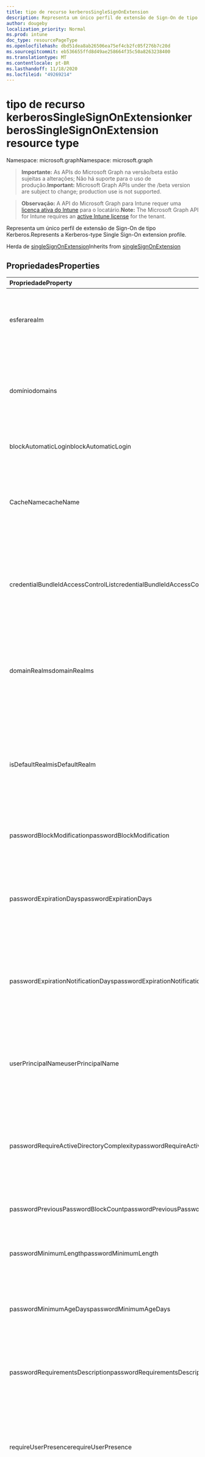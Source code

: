 ```yaml
---
title: tipo de recurso kerberosSingleSignOnExtension
description: Representa um único perfil de extensão de Sign-On de tipo Kerberos.
author: dougeby
localization_priority: Normal
ms.prod: intune
doc_type: resourcePageType
ms.openlocfilehash: dbd51dea8ab26506ea75ef4cb2fc05f276b7c20d
ms.sourcegitcommit: eb536655ffd8d49ae258664f35c50a8263238400
ms.translationtype: MT
ms.contentlocale: pt-BR
ms.lasthandoff: 11/18/2020
ms.locfileid: "49269214"
---
```

# <a name="kerberossinglesignonextension-resource-type"></a><span data-ttu-id="41752-103">tipo de recurso kerberosSingleSignOnExtension</span><span class="sxs-lookup"><span data-stu-id="41752-103">kerberosSingleSignOnExtension resource type</span></span>

<span data-ttu-id="41752-104">Namespace: microsoft.graph</span><span class="sxs-lookup"><span data-stu-id="41752-104">Namespace: microsoft.graph</span></span>

> <span data-ttu-id="41752-105">**Importante:** As APIs do Microsoft Graph na versão/beta estão sujeitas a alterações; Não há suporte para o uso de produção.</span><span class="sxs-lookup"><span data-stu-id="41752-105">**Important:** Microsoft Graph APIs under the /beta version are subject to change; production use is not supported.</span></span>

> <span data-ttu-id="41752-106">**Observação:** A API do Microsoft Graph para Intune requer uma [licença ativa do Intune](https://go.microsoft.com/fwlink/?linkid=839381) para o locatário.</span><span class="sxs-lookup"><span data-stu-id="41752-106">**Note:** The Microsoft Graph API for Intune requires an [active Intune license](https://go.microsoft.com/fwlink/?linkid=839381) for the tenant.</span></span>

<span data-ttu-id="41752-107">Representa um único perfil de extensão de Sign-On de tipo Kerberos.</span><span class="sxs-lookup"><span data-stu-id="41752-107">Represents a Kerberos-type Single Sign-On extension profile.</span></span>


<span data-ttu-id="41752-108">Herda de [singleSignOnExtension](../resources/intune-deviceconfig-singlesignonextension.md)</span><span class="sxs-lookup"><span data-stu-id="41752-108">Inherits from [singleSignOnExtension](../resources/intune-deviceconfig-singlesignonextension.md)</span></span>

## <a name="properties"></a><span data-ttu-id="41752-109">Propriedades</span><span class="sxs-lookup"><span data-stu-id="41752-109">Properties</span></span>
|<span data-ttu-id="41752-110">Propriedade</span><span class="sxs-lookup"><span data-stu-id="41752-110">Property</span></span>|<span data-ttu-id="41752-111">Tipo</span><span class="sxs-lookup"><span data-stu-id="41752-111">Type</span></span>|<span data-ttu-id="41752-112">Descrição</span><span class="sxs-lookup"><span data-stu-id="41752-112">Description</span></span>|
|:---|:---|:---|
|<span data-ttu-id="41752-113">esfera</span><span class="sxs-lookup"><span data-stu-id="41752-113">realm</span></span>|<span data-ttu-id="41752-114">String</span><span class="sxs-lookup"><span data-stu-id="41752-114">String</span></span>|<span data-ttu-id="41752-115">Obtém ou define o nome de território que diferencia maiúsculas de minúsculas para esse perfil.</span><span class="sxs-lookup"><span data-stu-id="41752-115">Gets or sets the case-sensitive realm name for this profile.</span></span>|
|<span data-ttu-id="41752-116">domínio</span><span class="sxs-lookup"><span data-stu-id="41752-116">domains</span></span>|<span data-ttu-id="41752-117">Coleção de cadeias de caracteres</span><span class="sxs-lookup"><span data-stu-id="41752-117">String collection</span></span>|<span data-ttu-id="41752-118">Obtém ou define uma lista de hosts ou nomes de domínio para os quais a extensão de aplicativo executa SSO.</span><span class="sxs-lookup"><span data-stu-id="41752-118">Gets or sets a list of hosts or domain names for which the app extension performs SSO.</span></span>|
|<span data-ttu-id="41752-119">blockAutomaticLogin</span><span class="sxs-lookup"><span data-stu-id="41752-119">blockAutomaticLogin</span></span>|<span data-ttu-id="41752-120">Booliano</span><span class="sxs-lookup"><span data-stu-id="41752-120">Boolean</span></span>|<span data-ttu-id="41752-121">Habilita ou desabilita o uso do chaveiro.</span><span class="sxs-lookup"><span data-stu-id="41752-121">Enables or disables Keychain usage.</span></span>|
|<span data-ttu-id="41752-122">CacheName</span><span class="sxs-lookup"><span data-stu-id="41752-122">cacheName</span></span>|<span data-ttu-id="41752-123">String</span><span class="sxs-lookup"><span data-stu-id="41752-123">String</span></span>|<span data-ttu-id="41752-124">Obtém ou define o nome genérico dos serviços de segurança do cache Kerberos a ser usado para esse perfil.</span><span class="sxs-lookup"><span data-stu-id="41752-124">Gets or sets the Generic Security Services name of the Kerberos cache to use for this profile.</span></span>|
|<span data-ttu-id="41752-125">credentialBundleIdAccessControlList</span><span class="sxs-lookup"><span data-stu-id="41752-125">credentialBundleIdAccessControlList</span></span>|<span data-ttu-id="41752-126">Coleção de cadeias de caracteres</span><span class="sxs-lookup"><span data-stu-id="41752-126">String collection</span></span>|<span data-ttu-id="41752-127">Obtém ou define uma lista de IDs de lote de aplicativos que têm permissão para acessar o tíquete de concessão de tíquete Kerberos.</span><span class="sxs-lookup"><span data-stu-id="41752-127">Gets or sets a list of app Bundle IDs allowed to access the Kerberos Ticket Granting Ticket.</span></span>|
|<span data-ttu-id="41752-128">domainRealms</span><span class="sxs-lookup"><span data-stu-id="41752-128">domainRealms</span></span>|<span data-ttu-id="41752-129">Coleção de cadeias de caracteres</span><span class="sxs-lookup"><span data-stu-id="41752-129">String collection</span></span>|<span data-ttu-id="41752-130">Obtém ou define uma lista de Realms para o mapeamento do realm do domínio personalizado.</span><span class="sxs-lookup"><span data-stu-id="41752-130">Gets or sets a list of realms for custom domain-realm mapping.</span></span> <span data-ttu-id="41752-131">Os territórios diferenciam maiúsculas de minúsculas.</span><span class="sxs-lookup"><span data-stu-id="41752-131">Realms are case sensitive.</span></span>|
|<span data-ttu-id="41752-132">isDefaultRealm</span><span class="sxs-lookup"><span data-stu-id="41752-132">isDefaultRealm</span></span>|<span data-ttu-id="41752-133">Booliano</span><span class="sxs-lookup"><span data-stu-id="41752-133">Boolean</span></span>|<span data-ttu-id="41752-134">Quando for true, o realm deste perfil será selecionado como o padrão.</span><span class="sxs-lookup"><span data-stu-id="41752-134">When true, this profile's realm will be selected as the default.</span></span> <span data-ttu-id="41752-135">Necessário se vários perfis de tipo Kerberos estiverem configurados.</span><span class="sxs-lookup"><span data-stu-id="41752-135">Necessary if multiple Kerberos-type profiles are configured.</span></span>|
|<span data-ttu-id="41752-136">passwordBlockModification</span><span class="sxs-lookup"><span data-stu-id="41752-136">passwordBlockModification</span></span>|<span data-ttu-id="41752-137">Booliano</span><span class="sxs-lookup"><span data-stu-id="41752-137">Boolean</span></span>|<span data-ttu-id="41752-138">Habilita ou desabilita as alterações de senha.</span><span class="sxs-lookup"><span data-stu-id="41752-138">Enables or disables password changes.</span></span>|
|<span data-ttu-id="41752-139">passwordExpirationDays</span><span class="sxs-lookup"><span data-stu-id="41752-139">passwordExpirationDays</span></span>|<span data-ttu-id="41752-140">Int32</span><span class="sxs-lookup"><span data-stu-id="41752-140">Int32</span></span>|<span data-ttu-id="41752-141">Substitui a expiração padrão da senha em dias.</span><span class="sxs-lookup"><span data-stu-id="41752-141">Overrides the default password expiration in days.</span></span> <span data-ttu-id="41752-142">Para a maioria dos domínios, esse valor é calculado automaticamente.</span><span class="sxs-lookup"><span data-stu-id="41752-142">For most domains, this value is calculated automatically.</span></span>|
|<span data-ttu-id="41752-143">passwordExpirationNotificationDays</span><span class="sxs-lookup"><span data-stu-id="41752-143">passwordExpirationNotificationDays</span></span>|<span data-ttu-id="41752-144">Int32</span><span class="sxs-lookup"><span data-stu-id="41752-144">Int32</span></span>|<span data-ttu-id="41752-145">Obtém ou define o número de dias até que o usuário seja notificado de que sua senha irá expirar (o padrão é 15).</span><span class="sxs-lookup"><span data-stu-id="41752-145">Gets or sets the number of days until the user is notified that their password will expire (default is 15).</span></span>|
|<span data-ttu-id="41752-146">userPrincipalName</span><span class="sxs-lookup"><span data-stu-id="41752-146">userPrincipalName</span></span>|<span data-ttu-id="41752-147">String</span><span class="sxs-lookup"><span data-stu-id="41752-147">String</span></span>|<span data-ttu-id="41752-148">Obtém ou define o nome de usuário de princípio a ser usado para esse perfil.</span><span class="sxs-lookup"><span data-stu-id="41752-148">Gets or sets the principle user name to use for this profile.</span></span> <span data-ttu-id="41752-149">O nome do Realm não precisa ser incluído.</span><span class="sxs-lookup"><span data-stu-id="41752-149">The realm name does not need to be included.</span></span>|
|<span data-ttu-id="41752-150">passwordRequireActiveDirectoryComplexity</span><span class="sxs-lookup"><span data-stu-id="41752-150">passwordRequireActiveDirectoryComplexity</span></span>|<span data-ttu-id="41752-151">Booliano</span><span class="sxs-lookup"><span data-stu-id="41752-151">Boolean</span></span>|<span data-ttu-id="41752-152">Habilita ou desabilita se as senhas devem atender aos requisitos de complexidade do Active Directory.</span><span class="sxs-lookup"><span data-stu-id="41752-152">Enables or disables whether passwords must meet Active Directory's complexity requirements.</span></span>|
|<span data-ttu-id="41752-153">passwordPreviousPasswordBlockCount</span><span class="sxs-lookup"><span data-stu-id="41752-153">passwordPreviousPasswordBlockCount</span></span>|<span data-ttu-id="41752-154">Int32</span><span class="sxs-lookup"><span data-stu-id="41752-154">Int32</span></span>|<span data-ttu-id="41752-155">Obtém ou define o número de senhas anteriores para bloquear.</span><span class="sxs-lookup"><span data-stu-id="41752-155">Gets or sets the number of previous passwords to block.</span></span>|
|<span data-ttu-id="41752-156">passwordMinimumLength</span><span class="sxs-lookup"><span data-stu-id="41752-156">passwordMinimumLength</span></span>|<span data-ttu-id="41752-157">Int32</span><span class="sxs-lookup"><span data-stu-id="41752-157">Int32</span></span>|<span data-ttu-id="41752-158">Obtém ou define o comprimento mínimo de uma senha.</span><span class="sxs-lookup"><span data-stu-id="41752-158">Gets or sets the minimum length of a password.</span></span>|
|<span data-ttu-id="41752-159">passwordMinimumAgeDays</span><span class="sxs-lookup"><span data-stu-id="41752-159">passwordMinimumAgeDays</span></span>|<span data-ttu-id="41752-160">Int32</span><span class="sxs-lookup"><span data-stu-id="41752-160">Int32</span></span>|<span data-ttu-id="41752-161">Obtém ou define o número mínimo de dias até que um usuário possa alterar sua senha novamente.</span><span class="sxs-lookup"><span data-stu-id="41752-161">Gets or sets the minimum number of days until a user can change their password again.</span></span>|
|<span data-ttu-id="41752-162">passwordRequirementsDescription</span><span class="sxs-lookup"><span data-stu-id="41752-162">passwordRequirementsDescription</span></span>|<span data-ttu-id="41752-163">String</span><span class="sxs-lookup"><span data-stu-id="41752-163">String</span></span>|<span data-ttu-id="41752-164">Obtém ou define uma descrição dos requisitos de complexidade de senha.</span><span class="sxs-lookup"><span data-stu-id="41752-164">Gets or sets a description of the password complexity requirements.</span></span>|
|<span data-ttu-id="41752-165">requireUserPresence</span><span class="sxs-lookup"><span data-stu-id="41752-165">requireUserPresence</span></span>|<span data-ttu-id="41752-166">Booliano</span><span class="sxs-lookup"><span data-stu-id="41752-166">Boolean</span></span>|<span data-ttu-id="41752-167">Obtém ou define se deve exigir autenticação por meio de ID de toque, ID de face ou uma senha para acessar a entrada de keychain.</span><span class="sxs-lookup"><span data-stu-id="41752-167">Gets or sets whether to require authentication via Touch ID, Face ID, or a passcode to access the keychain entry.</span></span>|
|<span data-ttu-id="41752-168">activeDirectorySiteCode</span><span class="sxs-lookup"><span data-stu-id="41752-168">activeDirectorySiteCode</span></span>|<span data-ttu-id="41752-169">String</span><span class="sxs-lookup"><span data-stu-id="41752-169">String</span></span>|<span data-ttu-id="41752-170">Obtém ou define o site do Active Directory.</span><span class="sxs-lookup"><span data-stu-id="41752-170">Gets or sets the Active Directory site.</span></span>|
|<span data-ttu-id="41752-171">passwordEnableLocalSync</span><span class="sxs-lookup"><span data-stu-id="41752-171">passwordEnableLocalSync</span></span>|<span data-ttu-id="41752-172">Booliano</span><span class="sxs-lookup"><span data-stu-id="41752-172">Boolean</span></span>|<span data-ttu-id="41752-173">Habilita ou desabilita a sincronização de senha.</span><span class="sxs-lookup"><span data-stu-id="41752-173">Enables or disables password syncing.</span></span> <span data-ttu-id="41752-174">Isso não afetará os usuários conectados com uma conta móvel no macOS.</span><span class="sxs-lookup"><span data-stu-id="41752-174">This won't affect users logged in with a mobile account on macOS.</span></span>|
|<span data-ttu-id="41752-175">blockActiveDirectorySiteAutoDiscovery</span><span class="sxs-lookup"><span data-stu-id="41752-175">blockActiveDirectorySiteAutoDiscovery</span></span>|<span data-ttu-id="41752-176">Booliano</span><span class="sxs-lookup"><span data-stu-id="41752-176">Boolean</span></span>|<span data-ttu-id="41752-177">Habilita ou desabilita se a extensão Kerberos pode determinar automaticamente o nome do site.</span><span class="sxs-lookup"><span data-stu-id="41752-177">Enables or disables whether the Kerberos extension can automatically determine its site name.</span></span>|
|<span data-ttu-id="41752-178">passwordChangeUrl</span><span class="sxs-lookup"><span data-stu-id="41752-178">passwordChangeUrl</span></span>|<span data-ttu-id="41752-179">String</span><span class="sxs-lookup"><span data-stu-id="41752-179">String</span></span>|<span data-ttu-id="41752-180">Obtém ou define a URL para a qual o usuário será enviado quando iniciar uma alteração de senha.</span><span class="sxs-lookup"><span data-stu-id="41752-180">Gets or sets the URL that the user will be sent to when they initiate a password change.</span></span>|

## <a name="relationships"></a><span data-ttu-id="41752-181">Relações</span><span class="sxs-lookup"><span data-stu-id="41752-181">Relationships</span></span>
<span data-ttu-id="41752-182">Nenhum</span><span class="sxs-lookup"><span data-stu-id="41752-182">None</span></span>

## <a name="json-representation"></a><span data-ttu-id="41752-183">Representação JSON</span><span class="sxs-lookup"><span data-stu-id="41752-183">JSON Representation</span></span>
<span data-ttu-id="41752-184">Veja a seguir uma representação JSON do recurso.</span><span class="sxs-lookup"><span data-stu-id="41752-184">Here is a JSON representation of the resource.</span></span>
<!-- {
  "blockType": "resource",
  "@odata.type": "microsoft.graph.kerberosSingleSignOnExtension"
}
-->
``` json
{
  "@odata.type": "#microsoft.graph.kerberosSingleSignOnExtension",
  "realm": "String",
  "domains": [
    "String"
  ],
  "blockAutomaticLogin": true,
  "cacheName": "String",
  "credentialBundleIdAccessControlList": [
    "String"
  ],
  "domainRealms": [
    "String"
  ],
  "isDefaultRealm": true,
  "passwordBlockModification": true,
  "passwordExpirationDays": 1024,
  "passwordExpirationNotificationDays": 1024,
  "userPrincipalName": "String",
  "passwordRequireActiveDirectoryComplexity": true,
  "passwordPreviousPasswordBlockCount": 1024,
  "passwordMinimumLength": 1024,
  "passwordMinimumAgeDays": 1024,
  "passwordRequirementsDescription": "String",
  "requireUserPresence": true,
  "activeDirectorySiteCode": "String",
  "passwordEnableLocalSync": true,
  "blockActiveDirectorySiteAutoDiscovery": true,
  "passwordChangeUrl": "String"
}
```




